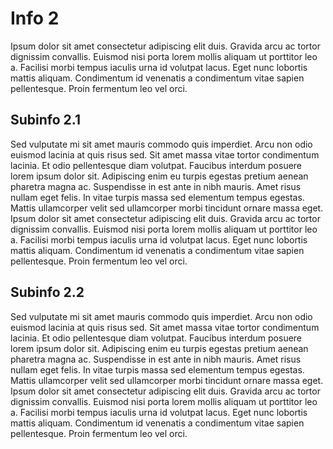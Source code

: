 # Info 2

Ipsum dolor sit amet consectetur adipiscing elit duis. Gravida arcu ac tortor dignissim convallis. Euismod nisi porta lorem mollis aliquam ut porttitor leo a. Facilisi morbi tempus iaculis urna id volutpat lacus. Eget nunc lobortis mattis aliquam. Condimentum id venenatis a condimentum vitae sapien pellentesque. Proin fermentum leo vel orci.

## Subinfo 2.1

Sed vulputate mi sit amet mauris commodo quis imperdiet. Arcu non odio euismod lacinia at quis risus sed. Sit amet massa vitae tortor condimentum lacinia. Et odio pellentesque diam volutpat. Faucibus interdum posuere lorem ipsum dolor sit. Adipiscing enim eu turpis egestas pretium aenean pharetra magna ac. Suspendisse in est ante in nibh mauris. Amet risus nullam eget felis. In vitae turpis massa sed elementum tempus egestas. Mattis ullamcorper velit sed ullamcorper morbi tincidunt ornare massa eget. Ipsum dolor sit amet consectetur adipiscing elit duis. Gravida arcu ac tortor dignissim convallis. Euismod nisi porta lorem mollis aliquam ut porttitor leo a. Facilisi morbi tempus iaculis urna id volutpat lacus. Eget nunc lobortis mattis aliquam. Condimentum id venenatis a condimentum vitae sapien pellentesque. Proin fermentum leo vel orci.

## Subinfo 2.2

Sed vulputate mi sit amet mauris commodo quis imperdiet. Arcu non odio euismod lacinia at quis risus sed. Sit amet massa vitae tortor condimentum lacinia. Et odio pellentesque diam volutpat. Faucibus interdum posuere lorem ipsum dolor sit. Adipiscing enim eu turpis egestas pretium aenean pharetra magna ac. Suspendisse in est ante in nibh mauris. Amet risus nullam eget felis. In vitae turpis massa sed elementum tempus egestas. Mattis ullamcorper velit sed ullamcorper morbi tincidunt ornare massa eget. Ipsum dolor sit amet consectetur adipiscing elit duis. Gravida arcu ac tortor dignissim convallis. Euismod nisi porta lorem mollis aliquam ut porttitor leo a. Facilisi morbi tempus iaculis urna id volutpat lacus. Eget nunc lobortis mattis aliquam. Condimentum id venenatis a condimentum vitae sapien pellentesque. Proin fermentum leo vel orci.